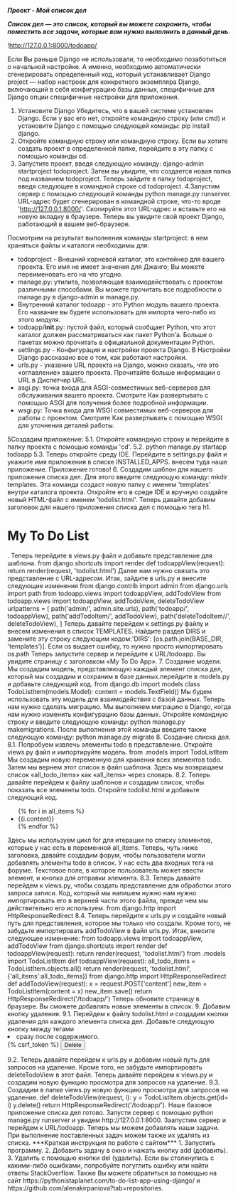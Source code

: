 ***Проект - Мой список дел***

***Список дел — это список, который вы можете сохранить, чтобы поместить все задачи,
которые вам нужно выполнить в данный день.***

!http://127.0.0.1:8000/todoapp/

Если Вы раньше Django не использовали, то необходимо позаботиться о начальной настройке. А именно, 
необходимо автоматически сгенерировать определенный код, который устанавливает Django project — 
набор настроек для конкретного экземпляра Django, включающий в себя конфигурацию базы данных, 
специфичные для Django опции специфичные настройки для приложения.
1. Установите Django
Убедитесь, что в вашей системе установлен Django. Если у вас его нет, откройте командную строку (или cmd) и 
установите Django с помощью следующей команды: pip install django.
2. Откройте командную строку или командную строку. Если вы хотите создать проект в определенной папке,
перейдите в эту папку с помощью команды cd. 
3. Запустите проект, введя следующую команду: django-admin startproject todoproject.
Затем вы увидите, что создается новая папка под названием todoproject.
Теперь зайдите в папку todoproject, введя следующее в командной строке cd todoproject. 
4.Запустим сервер с помощью следующей команды python manage.py runserver.
URL-адрес будет сгенерирован в командной строке, что-то вроде 'http://127.0.0.1:8000/'.
Скопируйте этот URL-адрес и вставьте его на новую вкладку в браузере. Теперь вы увидите свой проект Django,
работающий в вашем веб-браузере.

Посмотрим на результат выполнения команды startproject:
в нем храняться файлы и каталоги необходимы для:
- todoproject - Внешний корневой каталог, это контейнер для вашего проекта. Его имя не имеет значения для Джанго; 
Вы можете переименовать его на что угодно.
- manage.py: утилита, позволяющая взаимодействовать с проектом различными способами.
Вы можете прочитать все подробности о manage.py в django-admin и manage.py.
- Внутренний каталог todoapp - это Python модуль вашего проекта. Его название вы будете использовать для импорта 
чего-либо из этого модуля.
- todoapp/__init__.py: пустой файл, который сообщает Python, что этот каталог должен рассматриваться как пакет Python’а.
Больше о пакетах можно прочитать в официальной документации Python.
- settings.py - Конфигурация и настройки проекта Django. В Настройки Django рассказано все о том, как работают настройки.
- urls.py - указание URL проекта на Django, можно сказать, что это «оглавление» вашего проекта.
Прочитайте больше информации о URL в Диспетчер URL.
- asgi.py: точка входа для ASGI-совместимых веб-серверов для обслуживания вашего проекта.
Смотрите Как развертывать с помощью ASGI для получения более подробной информации.
- wsgi.py: Точка входа для WSGI совместимых веб-серверов для работы с проектом.
Смотрите Как развертывать с помощью WSGI для уточнения деталей работы.

5Создадим приложение:
5.1. Откройте командную строку и перейдите в папку проекта с помощью команды 'cd'.
5.2. python manage.py startapp todoapp
5.3. Теперь откройте среду IDE. Перейдите в settings.py файл и укажите имя приложения в списке INSTALLED_APPS.
внесем туда наше приложение.
Приложение готово!
6. Создадим шаблон для нашего приложения списка дел.
Для этого введите следующую команду: mkdir templates.
Эта команда создаст новую папку с именем 'templates' внутри каталога проекта.
Откройте его в среде IDE и вручную создайте новый HTML-файл с именем 'todolist.html'.
Теперь давайте добавим заголовок для нашего приложения списка дел с помощью тега h1.
<h1>My To Do List</h1> .
Теперь перейдите в views.py файл и добавьте представление для шаблона.
from django.shortcuts import render
def todoappView(request):
    return render(request, 'todolist.html')
Далее нам нужно связать это представление с URL-адресом. Итак, зайдите в urls.py и внесите следующие изменения 
from django.contrib import admin
from django.urls import path
from todoapp.views import todoappView, addTodoView
from todoapp.views import todoappView, addTodoView, deleteTodoView
urlpatterns = [
    path('admin/', admin.site.urls),
    path('todoapp/', todoappView),
    path('addTodoItem/', addTodoView),
    path('deleteTodoItem/<int:i>/', deleteTodoView),
]
Теперь давайте перейдем к settings.py файлу и внесем изменения в список TEMPLATES. Найдите раздел DIRS и замените 
эту строку следующим кодом:'DIRS': [os.path.join(BASE_DIR, 'templates')]. Если os выдает ошибку, то нужно просто
импортировать os.path
Теперь запустите сервер и перейдите к URL/todoapp.
Вы увидите страницу с заголовком «My To Do App».
7. Создание модели. Мы создадим модель, представляющую каждый элемент списка дел, который мы создадим и сохраним
в базе данных.перейдите в models.py и добавьте следующий код.
from django.db import models
class TodoListItem(models.Model):
    content = models.TextField() 
Мы будем использовать эту модель для взаимодействия с базой данных.
Теперь нам нужно сделать миграцию. Мы выполняем миграцию в Django, когда нам нужно изменить конфигурацию базы данных.
Откройте командную строку и введите следующую команду:
python manage.py makemigrations.
После выполнения этой команды введите также следующую команду: 
python manage.py migrate
8. Создание списка дел.
8.1. Попробуем извлечь элементы todo в представление. Откройте views.py файл и импортируйте модель.
from .models import TodoListItem 
Мы создадим новую переменную для хранения всех элементов todo. Затем мы вернем этот список в файл шаблона.
Здесь мы возвращаем список «all_todo_items» как «all_items» через словарь.
8.2. Теперь давайте перейдем к файлу шаблонов и создадим список, чтобы показать все элементы todo.
Откройте todolist.html и добавьте следующий код.
<ul>
    {% for i in all_items %} 
    <li>{{i.content}}
    </li>
    {% endfor %}
</ul> 
Здесь мы используем цикл for для итерации по списку элементов, которые у нас есть в переменной all_items.
Теперь, чуть ниже заголовка, давайте создадим форум, чтобы пользователи могли добавлять элементы todo в список.
У нас есть два входных тега на форуме. Текстовое поле, в которое пользователь может ввести элемент, 
и кнопка для отправки элемента.
8.3. Теперь давайте перейдем к views.py, чтобы создать представление для обработки этого запроса записи.
Код, который мы напишем нужно нам нужно импортировать его в верхней части этого файла, прежде чем мы действительно 
его используем. from django.http import HttpResponseRedirect 
8.4. Теперь перейдите к urls.py и создайте новый путь для представления, которое мы только что создали.
Кроме того, не забудьте импортировать addTodoView в файл urls.py. Итак, внесите следующее изменение:
from todoapp.views import todoappView, addTodoView 
from django.shortcuts import render
def todoappView(request):
    return render(request, 'todolist.html')
from .models import TodoListItem
def todoappView(request):
    all_todo_items = TodoListItem.objects.all()
    return render(request, 'todolist.html',
    {'all_items':all_todo_items})
from django.http import HttpResponseRedirect
def addTodoView(request):
    x = request.POST['content']
    new_item = TodoListItem(content = x)
    new_item.save()
    return HttpResponseRedirect('/todoapp/')
Теперь обновите страницу в браузере. Вы сможете добавлять новые элементы в список.
9. Добавим кнопку удаления. 
9.1. Перейдем к файлу todolist.html и создадим кнопки удаления для каждого элемента списка дел.
Добавьте следующую кнопку между тегами <li> сразу после содержимого.
<form action="/deleteTodoItem/{{i.id}}/" method = "post">{% csrf_token %}
            <input type="submit" value="Delete">
</form>  
9.2. Теперь давайте перейдем к urls.py и добавим новый путь для запросов на удаление.
Кроме того, не забудьте импортировать deleteTodoView в этот файл.
Теперь давайте перейдем к views.py и создадим новую функцию просмотра для запросов на удаление.
9.3. Создадим в папке views.py новую функцию просмотра для запросов на удаление.
def deleteTodoView(request, i):
    y = TodoListItem.objects.get(id= i)
    y.delete()
    return HttpResponseRedirect('/todoapp/').
Наше базовое приложение списка дел готово. Запусти сервер с помощью python manage.py runserver 
и увидем  http://127.0.0.1:8000. Заапустим сервер и перейдем к URL/todoapp.
Теперь мы можем добавлять наши задачи. При выполнение поставленных задач
можем также их удалять из списка.
***Краткая инструкция по работе с сайтом***
1. Запустить программу.
2. Добавить задачу в окно и нажать кнопку add (добавить).
3. Удалить с помощью кнопки del (удалить).
Если вы столкнулись с какими-либо ошибками, попробуйте погуглить ошибку или найти ответы StackOverflow.
Также Вы можете обратиться за помощью на сайт https://pythonistaplanet.com/to-do-list-app-using-django/
и https://github.com/alenakirpaniova?tab=repositories.

